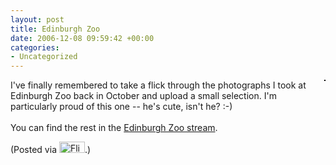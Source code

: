```yaml
---
layout: post
title: Edinburgh Zoo
date: 2006-12-08 09:59:42 +00:00
categories:
- Uncategorized
---
```

<a href="http://www.flickr.com/photos/mathie/316540675/" title=""><img src="http://static.flickr.com/119/316540675_ea7ed17e47_m.jpg" alt="" class="alignright" style="border: solid 1px #000000; float: right;" /></a>I've finally remembered to take a flick through the photographs I took at Edinburgh Zoo back in October and upload a small selection.  I'm particularly proud of this one -- he's cute, isn't he? :-)<br />
<br />
You can find the rest in the <a href="http://www.flickr.com/photos/mathie/sets/72157594409829049/">Edinburgh Zoo stream</a>.

(Posted via <a href="http://www.flickr.com/"><img alt="Flickr" src="http://www.flickr.com/images/flickr_logo_blog.gif" height="18" width="41" /></a>.)

